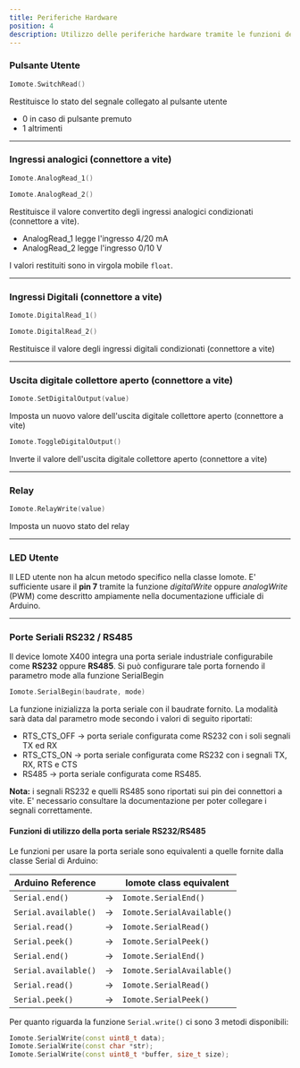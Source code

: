 ```yaml
---
title: Periferiche Hardware
position: 4
description: Utilizzo delle periferiche hardware tramite le funzioni della classe Iomote
---
```


### Pulsante Utente
~~~ cpp
Iomote.SwitchRead()
~~~
Restituisce lo stato del segnale collegato al pulsante utente
* 0 in caso di pulsante premuto
* 1 altrimenti

---
### Ingressi analogici (connettore a vite) 
~~~ cpp
Iomote.AnalogRead_1() 

Iomote.AnalogRead_2()
~~~
Restituisce il valore convertito degli ingressi analogici condizionati (connettore a vite).
* AnalogRead_1 legge l'ingresso 4/20 mA
* AnalogRead_2 legge l'ingresso 0/10 V

I valori restituiti sono in virgola mobile `float`.

---
### Ingressi Digitali (connettore a vite)
~~~ cpp
Iomote.DigitalRead_1() 

Iomote.DigitalRead_2() 
~~~
Restituisce il valore degli ingressi digitali condizionati (connettore a vite)

---
### Uscita digitale collettore aperto (connettore a vite)
~~~ cpp
Iomote.SetDigitalOutput(value)
~~~
Imposta un nuovo valore dell'uscita digitale collettore aperto (connettore a vite)

~~~ cpp
Iomote.ToggleDigitalOutput() 
~~~
Inverte il valore dell'uscita digitale collettore aperto (connettore a vite)

---
### Relay
~~~ cpp
Iomote.RelayWrite(value)
~~~
Imposta un nuovo stato del relay

---
### LED Utente
Il LED utente non ha alcun metodo specifico nella classe Iomote. E' sufficiente usare il **pin 7** tramite la funzione *digitalWrite* oppure *analogWrite* (PWM) come descritto ampiamente nella documentazione ufficiale di Arduino.

---
### Porte Seriali RS232 / RS485 
Il device Iomote X400 integra una porta seriale industriale configurabile come **RS232** oppure **RS485**. Si può configurare tale porta fornendo il parametro mode alla funzione SerialBegin

~~~ cpp
Iomote.SerialBegin(baudrate, mode)
~~~
La funzione inizializza la porta seriale con il baudrate fornito. La modalità sarà data dal parametro mode secondo i valori di seguito riportati:
* RTS_CTS_OFF → porta seriale configurata come RS232 con i soli segnali TX ed RX
* RTS_CTS_ON → porta seriale configurata come RS232 con i segnali TX, RX, RTS e CTS
* RS485 → porta seriale configurata come RS485.

**Nota:** i segnali RS232 e quelli RS485 sono riportati sui pin dei connettori a vite. E' necessario consultare la documentazione per poter collegare i segnali correttamente.

#### Funzioni di utilizzo della porta seriale RS232/RS485
Le funzioni per usare la porta seriale sono equivalenti a quelle fornite dalla classe Serial di Arduino:

| Arduino Reference |     | Iomote class equivalent |
| ----------------- |:------:| ----------------------- |
| `Serial.end()` | → | `Iomote.SerialEnd()` |
| `Serial.available()` | → | `Iomote.SerialAvailable()` | 
| `Serial.read()` | → | `Iomote.SerialRead()` |
| `Serial.peek()` | → | `Iomote.SerialPeek()` |
| `Serial.end()` | → | `Iomote.SerialEnd()` |
| `Serial.available()` | → | `Iomote.SerialAvailable()` |
| `Serial.read()` | → | `Iomote.SerialRead()` |
| `Serial.peek()` | → | `Iomote.SerialPeek()` |


Per quanto riguarda la funzione `Serial.write()` ci sono 3 metodi disponibili:
~~~ cpp
Iomote.SerialWrite(const uint8_t data);
Iomote.SerialWrite(const char *str);
Iomote.SerialWrite(const uint8_t *buffer, size_t size);
~~~
